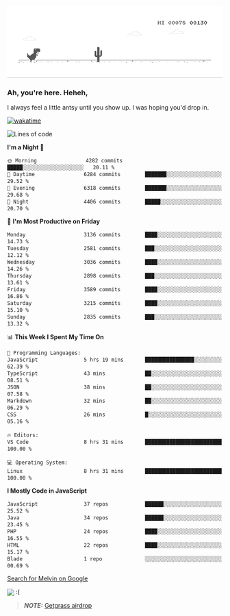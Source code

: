 
<div align="center">
    <img align="center" src="dino.gif">
</div>

### Ah, you're here. Heheh, 
I always feel a little antsy until you show up. I was hoping you'd drop in.

[![wakatime](https://wakatime.com/badge/user/8ad4afa2-1a56-40d1-a949-4663473915b6.svg)](https://wakatime.com/@mrepol742)

<!--START_SECTION:mrepol742-->
![Lines of code](https://img.shields.io/badge/From%20Hello%20World%20I%27ve%20Written-14.5%20million%20lines%20of%20code-blue)

**I'm a Night 🦉** 

```text
🌞 Morning                4282 commits        █████░░░░░░░░░░░░░░░░░░░░   20.11 % 
🌆 Daytime                6284 commits        ███████░░░░░░░░░░░░░░░░░░   29.52 % 
🌃 Evening                6318 commits        ███████░░░░░░░░░░░░░░░░░░   29.68 % 
🌙 Night                  4406 commits        █████░░░░░░░░░░░░░░░░░░░░   20.70 % 
```
📅 **I'm Most Productive on Friday** 

```text
Monday                   3136 commits        ████░░░░░░░░░░░░░░░░░░░░░   14.73 % 
Tuesday                  2581 commits        ███░░░░░░░░░░░░░░░░░░░░░░   12.12 % 
Wednesday                3036 commits        ████░░░░░░░░░░░░░░░░░░░░░   14.26 % 
Thursday                 2898 commits        ███░░░░░░░░░░░░░░░░░░░░░░   13.61 % 
Friday                   3589 commits        ████░░░░░░░░░░░░░░░░░░░░░   16.86 % 
Saturday                 3215 commits        ████░░░░░░░░░░░░░░░░░░░░░   15.10 % 
Sunday                   2835 commits        ███░░░░░░░░░░░░░░░░░░░░░░   13.32 % 
```


📊 **This Week I Spent My Time On** 

```text
💬 Programming Languages: 
JavaScript               5 hrs 19 mins       ████████████████░░░░░░░░░   62.39 % 
TypeScript               43 mins             ██░░░░░░░░░░░░░░░░░░░░░░░   08.51 % 
JSON                     38 mins             ██░░░░░░░░░░░░░░░░░░░░░░░   07.58 % 
Markdown                 32 mins             ██░░░░░░░░░░░░░░░░░░░░░░░   06.29 % 
CSS                      26 mins             █░░░░░░░░░░░░░░░░░░░░░░░░   05.16 % 

🔥 Editors: 
VS Code                  8 hrs 31 mins       █████████████████████████   100.00 % 

💻 Operating System: 
Linux                    8 hrs 31 mins       █████████████████████████   100.00 % 
```

**I Mostly Code in JavaScript** 

```text
JavaScript               37 repos            ██████░░░░░░░░░░░░░░░░░░░   25.52 % 
Java                     34 repos            ██████░░░░░░░░░░░░░░░░░░░   23.45 % 
PHP                      24 repos            ████░░░░░░░░░░░░░░░░░░░░░   16.55 % 
HTML                     22 repos            ████░░░░░░░░░░░░░░░░░░░░░   15.17 % 
Blade                    1 repo              ░░░░░░░░░░░░░░░░░░░░░░░░░   00.69 % 
```




<!--END_SECTION:mrepol742-->

[Search for Melvin on Google](https://www.google.com/search?q=Melvin+Jones+Repol)

 <img align="center" src="https://media.tenor.com/FPraoiMenNkAAAAM/arch-linux.gif">
 :(



> **_NOTE:_** [Getgrass airdrop](https://app.getgrass.io/register/?referralCode=kUHcrABPjKr-_hS) 
